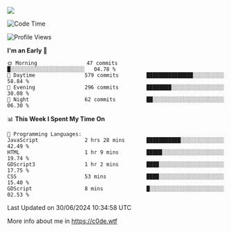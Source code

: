 <a href="https://wakatime.com"><img src="https://wakatime.com/share/@c0dezin/b7f18a7c-ab3a-40b8-8bc7-b1b7bf71f1d6.svg" /></a>

<!--START_SECTION:waka-->
![Code Time](http://img.shields.io/badge/Code%20Time-47%20hrs%2046%20mins-blue)

![Profile Views](http://img.shields.io/badge/Profile%20Views-1-blue)

**I'm an Early 🐤** 

```text
🌞 Morning                47 commits          █░░░░░░░░░░░░░░░░░░░░░░░░   04.78 % 
🌆 Daytime                579 commits         ███████████████░░░░░░░░░░   58.84 % 
🌃 Evening                296 commits         ████████░░░░░░░░░░░░░░░░░   30.08 % 
🌙 Night                  62 commits          ██░░░░░░░░░░░░░░░░░░░░░░░   06.30 % 
```


📊 **This Week I Spent My Time On** 

```text
💬 Programming Languages: 
JavaScript               2 hrs 28 mins       ███████████░░░░░░░░░░░░░░   42.49 % 
HTML                     1 hr 9 mins         █████░░░░░░░░░░░░░░░░░░░░   19.74 % 
GDScript3                1 hr 2 mins         ████░░░░░░░░░░░░░░░░░░░░░   17.75 % 
CSS                      53 mins             ████░░░░░░░░░░░░░░░░░░░░░   15.40 % 
GDScript                 8 mins              █░░░░░░░░░░░░░░░░░░░░░░░░   02.53 % 
```


 Last Updated on 30/06/2024 10:34:58 UTC
<!--END_SECTION:waka-->

More info about me in https://c0de.wtf
